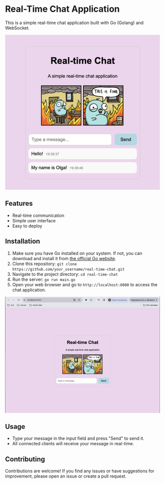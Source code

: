 # Real-Time Chat Application

This is a simple real-time chat application built with Go (Golang) and WebSocket.

![image](src/media/example1.png)

## Features

- Real-time communication
- Simple user interface
- Easy to deploy

## Installation

1. Make sure you have Go installed on your system. If not, you can download and install it from [the official Go website](https://golang.org/dl/).
2. Clone this repository: `git clone https://github.com/your_username/real-time-chat.git`
3. Navigate to the project directory: `cd real-time-chat`
4. Run the server: `go run main.go`
5. Open your web browser and go to `http://localhost:8080` to access the chat application.

![image](src/media/site.png)

## Usage

- Type your message in the input field and press "Send" to send it.
- All connected clients will receive your message in real-time.

## Contributing

Contributions are welcome! If you find any issues or have suggestions for improvement, please open an issue or create a pull request.
